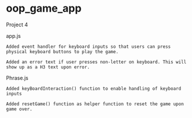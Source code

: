 # oop_game_app
 Project 4

app.js

    Added event handler for keyboard inputs so that users can press physical keyboard buttons to play the game.

    Added an error text if user presses non-letter on keyboard. This will show up as a H3 text upon error.

Phrase.js

    Added keyBoardInteraction() function to enable handling of keyboard inputs

    Added resetGame() function as helper function to reset the game upon game over.
